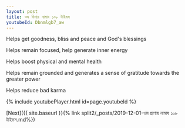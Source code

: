 ```yaml
---
layout: post
title: ওম দিশায় নামায ১০৮ টাইমস
youtubeId: Dbnmlgb7_aw
---
```

 
 
Helps get goodness, bliss and peace and God's blessings
 
Helps remain focused, help generate inner energy 
 
Helps boost physical and mental health 
 
Helps remain grounded and generates a sense of gratitude towards the greater power 
 
Helps reduce bad karma
 
 
 
 


{% include youtubePlayer.html id=page.youtubeId %}
 
[Next]({{ site.baseurl }}{% link  split2/_posts/2019-12-01-ওম প্রাণায় নামায ১০৮ টাইমস.md%})
 
